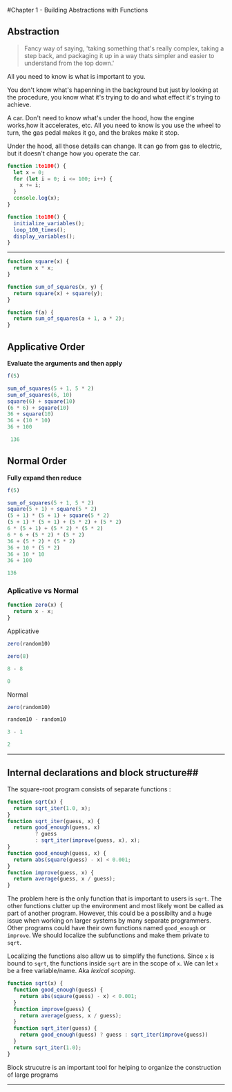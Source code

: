 #Chapter 1 - Building Abstractions with Functions

## Abstraction
>Fancy way of saying, 'taking something that's really complex, taking a step back, and packaging it up in a way thats simpler and easier to understand from the top down.'

All you need to know is what is important to you.

You don't know what's hapenning in the background but just by looking at the procedure, you know what it's trying to do and what effect it's trying to achieve. 

A car. Don't need to know what's under the hood, how the engine works,how it accelerates, etc. All you need to know is you use the wheel to turn, the gas pedal makes it go, and the brakes make it stop. 

Under the hood, all those details can change. It can go from gas to electric, but it doesn't change how you operate the car.
```javascript
function 1to100() {
  let x = 0;
  for (let i = 0; i <= 100; i++) {
    x += i;
  }
  console.log(x);
}

function 1to100() {
  initialize_variables();
  loop_100_times();
  display_variables();
}
```
---

```javascript
function square(x) {
  return x * x;
}

function sum_of_squares(x, y) {
  return square(x) + square(y);
}

function f(a) {
  return sum_of_squares(a + 1, a * 2);
}
```
## Applicative Order

**Evaluate the arguments and then apply**

```javascript
f(5)

sum_of_squares(5 + 1, 5 * 2)
sum_of_squares(6, 10)
square(6) + square(10)
(6 * 6) + square(10)
36 + square(10)
36 + (10 * 10)
36 + 100

 136
```

## Normal Order

**Fully expand then reduce**

```javascript
f(5)

sum_of_squares(5 + 1, 5 * 2)
square(5 + 1) + square(5 * 2)
(5 + 1) * (5 + 1) + square(5 * 2)
(5 + 1) * (5 + 1) + (5 * 2) + (5 * 2)
6 * (5 + 1) + (5 * 2) * (5 * 2)
6 * 6 + (5 * 2) * (5 * 2)
36 + (5 * 2) * (5 * 2)
36 + 10 * (5 * 2)
36 + 10 * 10
36 + 100

136
```

### Aplicative vs Normal

```javascript
function zero(x) {
  return x - x;
}
```
Applicative
```javascript
zero(random10) 

zero(8)

8 - 8

0
```
Normal
```javascript
zero(random10)

random10 - random10

3 - 1

2
```
---

## Internal declarations and block structure##

The square-root program consists of separate functions :

```javascript
function sqrt(x) {
  return sqrt_iter(1.0, x);
}
function sqrt_iter(guess, x) {
  return good_enough(guess, x)
         ? guess
         : sqrt_iter(improve(guess, x), x);
}
function good_enough(guess, x) {
  return abs(square(guess) - x) < 0.001;
}
function improve(guess, x) {
  return average(guess, x / guess);
}
```
The problem here is the only function that is important to users is `sqrt`. The other functions clutter up the environment and most likely wont be called as part of another program. However, this could be a possibilty and a huge issue when working on larger systems by many separate programmers. Other programs could have their own functions named `good_enough` or `improve`. We should localize the subfunctions and  make them private to `sqrt`.

Localizing the functions also allow us to simplify the functions. Since `x` is bound to `sqrt`, the functions inside `sqrt` are in the scope of `x`. We can let `x` be a free variable/name. Aka *lexical scoping*.

```javascript
function sqrt(x) {
  function good_enough(guess) {
    return abs(sqaure(guess) - x) < 0.001;
  }
  function improve(guess) {
    return average(guess, x / guess);
  }
  function sqrt_iter(guess) {
    return good_enough(guess) ? guess : sqrt_iter(improve(guess))
  }
  return sqrt_iter(1.0);
}
```
Block strucutre is an important tool for helping to organize the construction of large programs

---